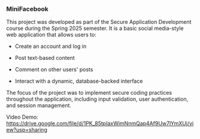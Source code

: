 ### MiniFacebook 

This project was developed as part of the Secure Application Development course during the Spring 2025 semester. It is a basic social media-style web application that allows users to:

- Create an account and log in

- Post text-based content

- Comment on other users' posts

- Interact with a dynamic, database-backed interface

The focus of the project was to implement secure coding practices throughout the application, including input validation, user authentication, and session management.

Video Demo: https://drive.google.com/file/d/1PK_85tpIaxWimNnmQap4Af9Uw7lYmXUj/view?usp=sharing 

